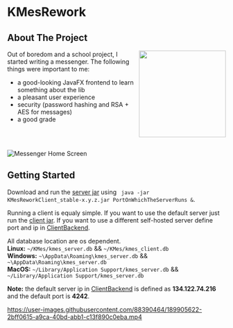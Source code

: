 # KMesRework 

<!-- ABOUT THE PROJECT -->  
## About The Project

<img align="right" src="https://user-images.githubusercontent.com/88390464/200165182-28c64553-d65e-4911-aae1-2fef31900f74.png" height="200" width="200">

Out of boredom and a school project, I started writing a messenger.
The following things were important to me:

* a good-looking JavaFX frontend to learn something about the lib 
* a pleasant user experience
* security (password hashing and RSA + AES for messages)
* a good grade

<br><br>

![Messenger Home Screen](/client/images/homescreen.png?raw=true)

<!-- GETTING STARTED -->
## Getting Started

Download and run the [server jar](out/artifacts/KMesReworkClient/KMesReworkClient_stable-1.1.0.jar) using ``` java -jar KMesReworkClient_stable-x.y.z.jar PortOnWhichTheServerRuns &```.

Running a client is equaly simple. If you want to use the default server just run the [client jar](out/artifacts/KMesReworkClient/KMesReworkClient_stable-1.1.0.jar).
If you want to use a different self-hosted server define port and ip in [ClientBackend](src/main/java/client/ClientBackend.java).

All database location are os dependent. <br>
**Linux:** ```~/KMes/kmes_server.db``` && ```~/KMes/kmes_client.db``` <br>
**Windows:** ```~\AppData\Roaming\kmes_server.db``` && ```~\AppData\Roaming\kmes_server.db``` <br>
**MacOS:** ```~/Library/Application Support/kmes_server.db``` && ```~/Library/Application Support/kmes_server.db``` <br>

**Note:** the default server ip in [ClientBackend](src/main/java/client/ClientBackend.java) is defined as **134.122.74.216** and the default port is **4242**.

https://user-images.githubusercontent.com/88390464/189905622-2bff0615-a9ca-40bd-abb1-c13f890c0eba.mp4
